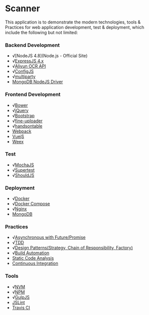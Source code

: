 # Scanner

This application is to demonstrate the modern technologies, tools & Practices for web application development, test & deployment, which include the following but not limited:

### Backend Development
* √[NodeJS 4.8](Node.js - Official Site)
* √[ExpressJS 4.x](http://www.expressjs.com/4x/api.html)
* √[Aliyun OCR API](https://help.aliyun.com/document_detail/30402.html)
* √[ConfigJS](https://github.com/baryshev/configjs)
* √[multiparty](https://github.com/pillarjs/multiparty)
* [MongoDB NodeJS Driver](https://mongodb.github.io/node-mongodb-native/)

### Frontend Development
* √[Bower](https://bower.io/)
* √[jQuery](http://jquery.com/)
* √[Bootstrap](http://getbootstrap.com/)
* √[fine-uploader](https://fineuploader.com)
* √[handsontable](https://handsontable.com/)
* [Webpack](http://webpack.github.io/)
* [VuejS](http://cn.vuejs.org/)
* [Weex](https://weex-project.io/cn/)

### Test
* √[MochaJS](http://mochajs.org/)
* √[Supertest](https://github.com/visionmedia/supertest)
* √[ShouldJS](https://github.com/shouldjs/should.js)

### Deployment
* √[Docker](https://www.docker.com/)
* √[Docker Compose](https://docs.docker.com/compose/overview/)
* √[Nginx](http://nginx.org/)
* [MongoDB](https://www.mongodb.com/)

### Practices
* √[Asynchronous with Future/Promise](https://www.howtonode.org/promises)
* √[TDD](https://www.martinfowler.com/bliki/TestDrivenDevelopment.html)
* √[Design Patterns(Strategy, Chain of Responsibility, Factory)](https://en.wikipedia.org/wiki/Design_pattern_(computer_science))
* √[Build Automation](https://en.wikipedia.org/wiki/Build_automation)
* [Static Code Analysis](https://en.wikipedia.org/wiki/Static_program_analysis)
* [Continuous Integration](https://martinfowler.com/articles/continuousIntegration.html)

### Tools
* √[NVM](https://github.com/creationix/nvm)
* √[NPM](https://www.npmjs.com)
* √[GulpJS](http://gulpjs.com/)
* [JSLint](http://jslint.com/)
* [Travis CI](https://travis-ci.org/)
